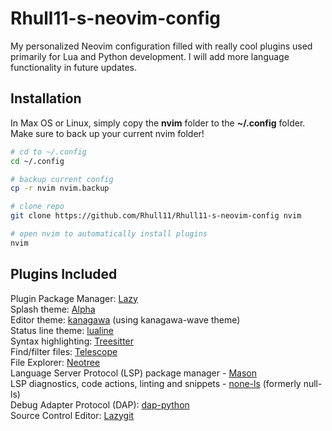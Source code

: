 # Rhull11-s-neovim-config
My personalized Neovim configuration filled with really cool plugins used primarily for Lua and Python development. I will add more language functionality in future updates.

## Installation
In Max OS or Linux, simply copy the **nvim** folder to the **~/.config** folder.
Make sure to back up your current nvim folder!

```bash
# cd to ~/.config
cd ~/.config

# backup current config
cp -r nvim nvim.backup

# clone repo
git clone https://github.com/Rhull11/Rhull11-s-neovim-config nvim

# open nvim to automatically install plugins
nvim
```

## Plugins Included

Plugin Package Manager: [Lazy](https://github.com/folke/lazy.nvim)  
Splash theme: [Alpha](https://github.com/goolord/alpha-nvim)  
Editor theme: [kanagawa](https://github.com/rebelot/kanagawa.nvim) (using kanagawa-wave theme)  
Status line theme: [lualine](https://github.com/nvim-lualine/lualine.nvim)  
Syntax highlighting: [Treesitter](https://github.com/nvim-treesitter/nvim-treesitter)  
Find/filter files: [Telescope](https://github.com/nvim-telescope/telescope.nvim)  
File Explorer: [Neotree](https://github.com/nvim-neo-tree/neo-tree.nvim)  
Language Server Protocol (LSP) package manager - [Mason](https://github.com/williamboman/mason.nvim)  
LSP diagnostics, code actions, linting and snippets - [none-ls](https://github.com/nvimtools/none-ls.nvim) (formerly null-ls)  
Debug Adapter Protocol (DAP): [dap-python](https://github.com/mfussenegger/nvim-dap-python)  
Source Control Editor: [Lazygit](https://github.com/kdheepak/lazygit.nvim)  
